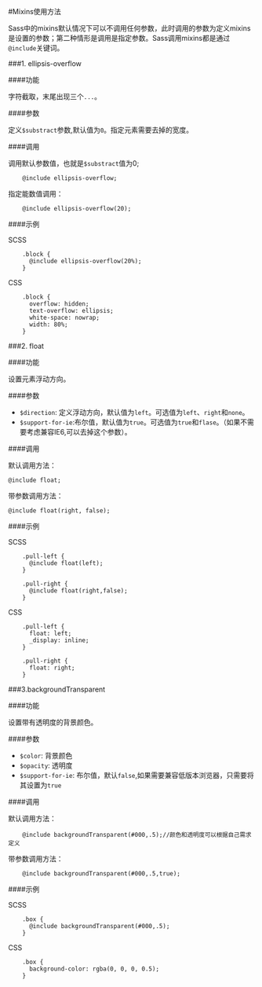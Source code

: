 #Mixins使用方法

Sass中的mixins默认情况下可以不调用任何参数，此时调用的参数为定义mixins是设置的参数；第二种情形是调用是指定参数。Sass调用mixins都是通过`@include`关键词。

###1. ellipsis-overflow

####功能

字符截取，末尾出现三个`...`。

####参数

定义`$substract`参数,默认值为`0`。指定元素需要去掉的宽度。

####调用

调用默认参数值，也就是`$substract`值为0;

		@include ellipsis-overflow;

指定能数值调用：

		@include ellipsis-overflow(20);

####示例

SCSS

		.block {
		  @include ellipsis-overflow(20%);
		}

CSS

		.block {
		  overflow: hidden;
		  text-overflow: ellipsis;
		  white-space: nowrap;
		  width: 80%;
		}

###2. float

####功能

设置元素浮动方向。

####参数

- `$direction`: 定义浮动方向，默认值为`left`。可选值为`left`、`right`和`none`。
- `$support-for-ie`:布尔值，默认值为`true`。可选值为`true`和`flase`。（如果不需要考虑兼容IE6,可以去掉这个参数）。

####调用

默认调用方法：

	@include float;

带参数调用方法：

	@include float(right, false);

####示例

SCSS

		.pull-left {
		  @include float(left);
		}
		
		.pull-right {
		  @include float(right,false);
		}

CSS

		.pull-left {
		  float: left;
		  _display: inline;
		}
		
		.pull-right {
		  float: right;
		}

###3.backgroundTransparent

####功能

设置带有透明度的背景颜色。

####参数

- `$color`: 背景颜色
- `$opacity`: 透明度
- `$support-for-ie`: 布尔值，默认`false`,如果需要兼容低版本浏览器，只需要将其设置为`true`

####调用

默认调用方法：

		@include backgroundTransparent(#000,.5);//颜色和透明度可以根据自己需求定义

带参数调用方法：

		@include backgroundTransparent(#000,.5,true);

####示例

SCSS

		.box {
		  @include backgroundTransparent(#000,.5);
		}

CSS

		.box {
		  background-color: rgba(0, 0, 0, 0.5);
		}
